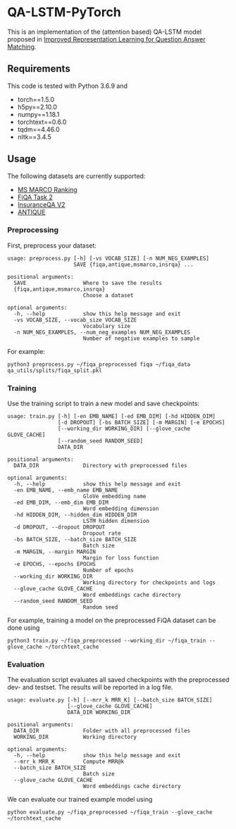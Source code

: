 # QA-LSTM-PyTorch

This is an implementation of the (attention based) QA-LSTM model proposed in [Improved Representation Learning for Question Answer Matching](https://www.aclweb.org/anthology/P16-1044/).

## Requirements
This code is tested with Python 3.6.9 and
* torch==1.5.0
* h5py==2.10.0
* numpy==1.18.1
* torchtext==0.6.0
* tqdm==4.46.0
* nltk==3.4.5

## Usage
The following datasets are currently supported:
* [MS MARCO Ranking](http://www.msmarco.org/dataset.aspx)
* [FiQA Task 2](https://sites.google.com/view/fiqa/home)
* [InsuranceQA V2](https://github.com/shuzi/insuranceQA)
* [ANTIQUE](https://ciir.cs.umass.edu/downloads/Antique/)

### Preprocessing
First, preprocess your dataset:
```
usage: preprocess.py [-h] [-vs VOCAB_SIZE] [-n NUM_NEG_EXAMPLES]
                     SAVE {fiqa,antique,msmarco,insrqa} ...

positional arguments:
  SAVE                  Where to save the results
  {fiqa,antique,msmarco,insrqa}
                        Choose a dataset

optional arguments:
  -h, --help            show this help message and exit
  -vs VOCAB_SIZE, --vocab_size VOCAB_SIZE
                        Vocabulary size
  -n NUM_NEG_EXAMPLES, --num_neg_examples NUM_NEG_EXAMPLES
                        Number of negative examples to sample
```
For example:
```
python3 preprocess.py ~/fiqa_preprocessed fiqa ~/fiqa_data qa_utils/splits/fiqa_split.pkl
```

### Training
Use the training script to train a new model and save checkpoints:
```
usage: train.py [-h] [-en EMB_NAME] [-ed EMB_DIM] [-hd HIDDEN_DIM]
                [-d DROPOUT] [-bs BATCH_SIZE] [-m MARGIN] [-e EPOCHS]
                [--working_dir WORKING_DIR] [--glove_cache GLOVE_CACHE]
                [--random_seed RANDOM_SEED]
                DATA_DIR

positional arguments:
  DATA_DIR              Directory with preprocessed files

optional arguments:
  -h, --help            show this help message and exit
  -en EMB_NAME, --emb_name EMB_NAME
                        GloVe embedding name
  -ed EMB_DIM, --emb_dim EMB_DIM
                        Word embedding dimension
  -hd HIDDEN_DIM, --hidden_dim HIDDEN_DIM
                        LSTM hidden dimension
  -d DROPOUT, --dropout DROPOUT
                        Dropout rate
  -bs BATCH_SIZE, --batch_size BATCH_SIZE
                        Batch size
  -m MARGIN, --margin MARGIN
                        Margin for loss function
  -e EPOCHS, --epochs EPOCHS
                        Number of epochs
  --working_dir WORKING_DIR
                        Working directory for checkpoints and logs
  --glove_cache GLOVE_CACHE
                        Word embeddings cache directory
  --random_seed RANDOM_SEED
                        Random seed
```

For example, training a model on the preprocessed FiQA dataset can be done using
```
python3 train.py ~/fiqa_preprocessed --working_dir ~/fiqa_train --glove_cache ~/torchtext_cache
```

### Evaluation
The evaluation script evaluates all saved checkpoints with the preprocessed dev- and testset. The results will be reported in a log file.
```
usage: evaluate.py [-h] [--mrr_k MRR_K] [--batch_size BATCH_SIZE]
                   [--glove_cache GLOVE_CACHE]
                   DATA_DIR WORKING_DIR

positional arguments:
  DATA_DIR              Folder with all preprocessed files
  WORKING_DIR           Working directory

optional arguments:
  -h, --help            show this help message and exit
  --mrr_k MRR_K         Compute MRR@k
  --batch_size BATCH_SIZE
                        Batch size
  --glove_cache GLOVE_CACHE
                        Word embeddings cache directory
```

We can evaluate our trained example model using
```
python evaluate.py ~/fiqa_preprocessed ~/fiqa_train --glove_cache ~/torchtext_cache
```
